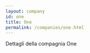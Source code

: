 ```yaml
---
layout: company
id: one
title: One
permalink: /companies/one.html
---
```


Dettagli della compagnia One
